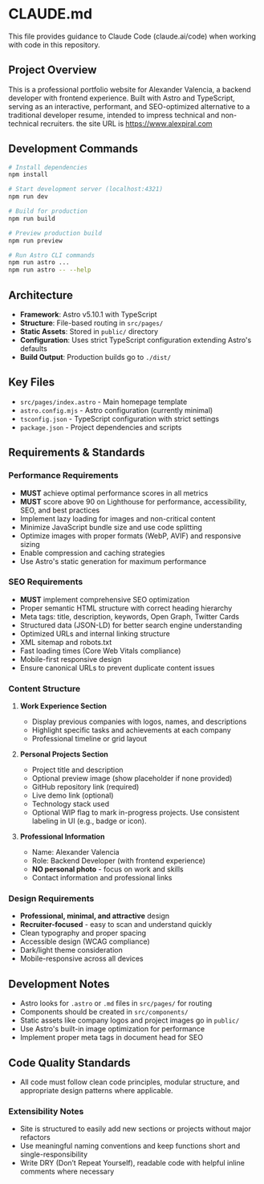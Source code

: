 # CLAUDE.md

This file provides guidance to Claude Code (claude.ai/code) when working with code in this repository.

## Project Overview

This is a professional portfolio website for Alexander Valencia, a backend developer with frontend experience. Built with Astro and TypeScript, serving as an interactive, performant, and SEO-optimized alternative to a traditional developer resume, intended to impress technical and non-technical recruiters. the site URL is https://www.alexpiral.com

## Development Commands

```bash
# Install dependencies
npm install

# Start development server (localhost:4321)
npm run dev

# Build for production
npm run build

# Preview production build
npm run preview

# Run Astro CLI commands
npm run astro ...
npm run astro -- --help
```

## Architecture

- **Framework**: Astro v5.10.1 with TypeScript
- **Structure**: File-based routing in `src/pages/`
- **Static Assets**: Stored in `public/` directory
- **Configuration**: Uses strict TypeScript configuration extending Astro's defaults
- **Build Output**: Production builds go to `./dist/`

## Key Files

- `src/pages/index.astro` - Main homepage template
- `astro.config.mjs` - Astro configuration (currently minimal)
- `tsconfig.json` - TypeScript configuration with strict settings
- `package.json` - Project dependencies and scripts

## Requirements & Standards

### Performance Requirements

- **MUST** achieve optimal performance scores in all metrics
- **MUST** score above 90 on Lighthouse for performance, accessibility, SEO, and best practices
- Implement lazy loading for images and non-critical content
- Minimize JavaScript bundle size and use code splitting
- Optimize images with proper formats (WebP, AVIF) and responsive sizing
- Enable compression and caching strategies
- Use Astro's static generation for maximum performance

### SEO Requirements

- **MUST** implement comprehensive SEO optimization
- Proper semantic HTML structure with correct heading hierarchy
- Meta tags: title, description, keywords, Open Graph, Twitter Cards
- Structured data (JSON-LD) for better search engine understanding
- Optimized URLs and internal linking structure
- XML sitemap and robots.txt
- Fast loading times (Core Web Vitals compliance)
- Mobile-first responsive design
- Ensure canonical URLs to prevent duplicate content issues

### Content Structure

1. **Work Experience Section**

   - Display previous companies with logos, names, and descriptions
   - Highlight specific tasks and achievements at each company
   - Professional timeline or grid layout

2. **Personal Projects Section**

   - Project title and description
   - Optional preview image (show placeholder if none provided)
   - GitHub repository link (required)
   - Live demo link (optional)
   - Technology stack used
   - Optional WIP flag to mark in-progress projects. Use consistent labeling in UI (e.g., badge or icon).

3. **Professional Information**
   - Name: Alexander Valencia
   - Role: Backend Developer (with frontend experience)
   - **NO personal photo** - focus on work and skills
   - Contact information and professional links

### Design Requirements

- **Professional, minimal, and attractive** design
- **Recruiter-focused** - easy to scan and understand quickly
- Clean typography and proper spacing
- Accessible design (WCAG compliance)
- Dark/light theme consideration
- Mobile-responsive across all devices

## Development Notes

- Astro looks for `.astro` or `.md` files in `src/pages/` for routing
- Components should be created in `src/components/`
- Static assets like company logos and project images go in `public/`
- Use Astro's built-in image optimization for performance
- Implement proper meta tags in document head for SEO

## Code Quality Standards

- All code must follow clean code principles, modular structure, and appropriate design patterns where applicable.

### Extensibility Notes

- Site is structured to easily add new sections or projects without major refactors
- Use meaningful naming conventions and keep functions short and single-responsibility
- Write DRY (Don’t Repeat Yourself), readable code with helpful inline comments where necessary
